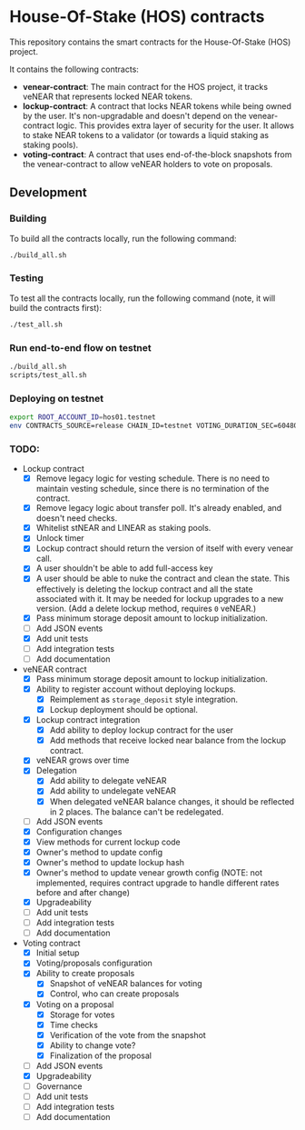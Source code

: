 # House-Of-Stake (HOS) contracts

This repository contains the smart contracts for the House-Of-Stake (HOS) project.

It contains the following contracts:

- **venear-contract**: The main contract for the HOS project, it tracks veNEAR that represents locked NEAR tokens.
- **lockup-contract**: A contract that locks NEAR tokens while being owned by the user. It's non-upgradable and doesn't
  depend on the venear-contract logic. This provides extra layer of security for the user. It allows to stake NEAR
  tokens to a validator (or towards a liquid staking as staking pools).
- **voting-contract**: A contract that uses end-of-the-block snapshots from the venear-contract to allow veNEAR holders
  to vote on proposals.

## Development

### Building

To build all the contracts locally, run the following command:

```bash
./build_all.sh
```

### Testing

To test all the contracts locally, run the following command (note, it will build the contracts first):

```bash
./test_all.sh
```

### Run end-to-end flow on testnet

```bash
./build_all.sh
scripts/test_all.sh
```

### Deploying on testnet

```bash
export ROOT_ACCOUNT_ID=hos01.testnet
env CONTRACTS_SOURCE=release CHAIN_ID=testnet VOTING_DURATION_SEC=604800 scripts/deploy_all.sh $ROOT_ACCOUNT_ID
```

### TODO:

- Lockup contract
  - [x] Remove legacy logic for vesting schedule. There is no need to maintain vesting schedule, since there is no
    termination
    of the contract.
  - [x] Remove legacy logic about transfer poll. It's already enabled, and doesn't need checks.
  - [x] Whitelist stNEAR and LINEAR as staking pools.
  - [x] Unlock timer
  - [x] Lockup contract should return the version of itself with every venear call.
  - [x] A user shouldn't be able to add full-access key
  - [x] A user should be able to nuke the contract and clean the state. This effectively is deleting the lockup contract
    and all the state associated with it. It may be needed for lockup upgrades to a new version.
    (Add a delete lockup method, requires `0` veNEAR.)
  - [x] Pass minimum storage deposit amount to lockup initialization.
  - [ ] Add JSON events
  - [x] Add unit tests
  - [ ] Add integration tests
  - [ ] Add documentation
- veNEAR contract
  - [x] Pass minimum storage deposit amount to lockup initialization.
  - [X] Ability to register account without deploying lockups.
    - [X] Reimplement as `storage_deposit` style integration.
    - [X] Lockup deployment should be optional.
  - [X] Lockup contract integration
    - [X] Add ability to deploy lockup contract for the user
    - [X] Add methods that receive locked near balance from the lockup contract.
  - [X] veNEAR grows over time
  - [X] Delegation
    - [X] Add ability to delegate veNEAR
    - [X] Add ability to undelegate veNEAR
    - [X] When delegated veNEAR balance changes, it should be reflected in 2 places. The balance can't be redelegated.
  - [ ] Add JSON events
  - [X] Configuration changes
  - [X] View methods for current lockup code
  - [X] Owner's method to update config
  - [x] Owner's method to update lockup hash
  - [x] Owner's method to update venear growth config (NOTE: not implemented, requires contract upgrade to handle
    different rates before and after change)
  - [x] Upgradeability
  - [ ] Add unit tests
  - [ ] Add integration tests
  - [ ] Add documentation
- Voting contract
  - [x] Initial setup
  - [x] Voting/proposals configuration
  - [x] Ability to create proposals
    - [x] Snapshot of veNEAR balances for voting
    - [x] Control, who can create proposals
  - [x] Voting on a proposal
    - [x] Storage for votes
    - [x] Time checks
    - [x] Verification of the vote from the snapshot
    - [x] Ability to change vote?
    - [x] Finalization of the proposal
  - [ ] Add JSON events
  - [x] Upgradeability
  - [ ] Governance
  - [ ] Add unit tests
  - [ ] Add integration tests
  - [ ] Add documentation
